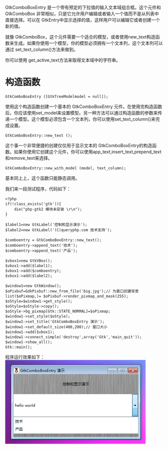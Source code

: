 GtkComboBoxEntry 是一个带有预定的下拉值的输入文本域组合框。这个元件和 GtkComboBox 非常相似，只是它允许用户编辑或者输入一个值而不是从列表中直接选择。可以在 GtkEntry中显示选择的值，这样用户可以编辑它或者创建一个新的值。

就像 GtkComboBox，这个元件需要一个适合的模型，或者使用new_text构造函数来生成。如果你使用一个模型，你的模型必须拥有一个文本列，这个文本列可以通过 set_text_column()方法来做到。

你可以使用 get_active_text方法来取得文本域中的字符串。

# 构造函数
~~~
GtkComboBoxEntry ([GtkTreeModelmodel = null]);  
~~~

使用这个构造函数创建一个基本的 GtkComboBoxEntry 元件。在使用完构造函数后，你应该使用set_model来设置模型。另一种方法可以通过构造函数的参数来传递一个模型。这个模型必须包含一个文本列，你可以使用set_text_column()来完成设置。
~~~
GtkComboBoxEntry::new_text (); 
~~~

这个事一个非常便捷的创建仅仅用于显示文本的 GtkComboBoxEntry的构造函数。如果你使用它创建这个元件，你可以使用app_text,insert_text,prepend_text和remove_text来选择。
~~~
GtkComboBoxEntry::new_with_model (model, text_column);  
~~~

基本同上上，这个函数只能静态调用。

我们来一段测试程序，代码如下：
~~~
<?php          
if(!class_exists('gtk')){      
    die("php-gtk2 模块未安装 \r\n");      
}      
    
$label1=new GtkLabel('控制和显示演示');   
$label2=new GtkLabel('(C)queryphp.com 技术支持');   
  
$comboentry = GtkComboBoxEntry::new_text();   
$comboentry->append_text('技术');   
$comboentry->append_text('产品');   
  
$vbox1=new GtkVBox();   
$vbox1->add($label1);   
$vbox1->add($comboentry);   
$vbox1->add($label2);   
  
$window1=new GtkWindow();   
$oPixbuf=GdkPixbuf::new_from_file('big.jpg');// 为窗口创建背景   
list($oPixmap,)= $oPixbuf->render_pixmap_and_mask(255);   
$oStyle=$window1->get_style();   
$oStyle=$oStyle->copy();   
$oStyle->bg_pixmap[Gtk::STATE_NORMAL]=$oPixmap;   
$window1->set_style($oStyle);   
$window1->set_title('GtkComboBoxEntry 演示');   
$window1->set_default_size(400,200);// 窗口大小   
$window1->add($vbox1);   
$window1->connect_simple('destroy',array('Gtk','main_quit'));   
$window1->show_all();   
Gtk::main(); 
~~~ 

程序运行效果如下：
![](image/screenshot_1482558789014.png)